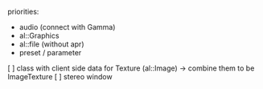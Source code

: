 priorities:

- audio (connect with Gamma)
- al::Graphics
- al::file (without apr)
- preset / parameter

[ ] class with client side data for Texture (al::Image) -> combine them to be ImageTexture
[ ] stereo window